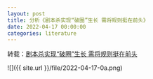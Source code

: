 ```yaml
---
layout: post
title: 分析《剧本杀实现“破圈”生长 需将规则挺在前头》
date: 2022-04-17 00:00:00
categories: literature
---
```


转载：[剧本杀实现“破圈”生长 需将规则挺在前头](http://ent.people.com.cn/n1/2022/0404/c1012-32391551.html)



![]({{ site.url }}/file/2022-04-17-0a.png)